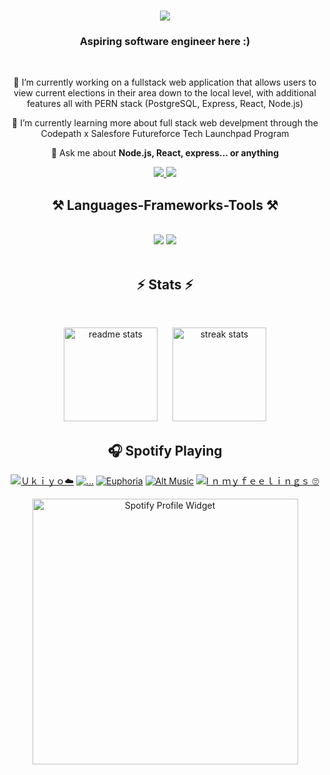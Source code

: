 <!--
<img align="right" src="https://visitor-badge.laobi.icu/badge?page_id=kisadore.kisadore&format=true" />
## Hi there 👋
i just need to make a random commit
vnejkr
...
random commit
-->
<h1 align="center">
    <img src="https://readme-typing-svg.herokuapp.com/?font=Righteous&size=35&center=true&vCenter=true&width=500&height=70&duration=4000&color=FF6E96&lines=Hi+There!+👋🏾;+My+name+is+Kiahna+Isadore!;" />
</h1>

<h3 align="center">Aspiring software engineer here :)</h3>
<br/>
<div align="center">
 
 🔭 I’m currently working on a fullstack web application that allows users to view current elections in their area down to the local level, with additional features all with PERN stack (PostgreSQL, Express, React, Node.js) 
 
<!-- 
 🔭 Current Project: I'm developing a full-stack web application using the PERN stack (PostgreSQL, Express, React, Node.js) that enables users to:
  
**• View current elections in their area, down to the local level**  
**• View representatives by state**  
**• Create accounts to participate in community discussions**  
**• Access a chatbot for additional questions**
  -->

  
 🌱 I’m currently learning more about full stack web develpment through the Codepath x Salesfore Futureforce Tech Launchpad Program

💬 Ask me about **Node.js, React, express... or anything**
<!--
[here](https://github.com/Kisadore/Kisadore/issues)
-->


<!--
⚡ Fun fact **I'm a movie/tv show enthusiast who loves card games, I also occasionally make spontaneous decisions—like booking a flight on a whim or starting a new project at 3 AM!**
-->

 </div>

 <div align="center"> 
  <a href="mailto:kiahnaisadore@gmail.com">
    <img src="https://img.shields.io/badge/Gmail-333333?style=for-the-badge&logo=gmail&logoColor=red" />
  </a>
  <a href="https://www.linkedin.com/in/kiahna-isadore/" target="_blank">
    <img src="https://img.shields.io/badge/LinkedIn-0077B5?style=for-the-badge&logo=linkedin&logoColor=white" target="_blank" />
  </a>
<!--      <a href="https://salesp07.github.io" target="_blank">
     <img src="https://img.shields.io/badge/Portfolio-FF5722?style=for-the-badge&logo=todoist&logoColor=white" target="_blank" /> 
     
     <!-- sqlite, safari, google-chrome are other good icon options -->
  </a>
</div>
'<!--
 <hr/>
 --
 -->
 
<h2 align="center">⚒️ Languages-Frameworks-Tools ⚒️</h2>
<br/>
<div align="center">
    <img src="https://skillicons.dev/icons?i=react,mui,html,css,nodejs,github,figma,git,swift,figma,npm,regex" />
    <img src="https://skillicons.dev/icons?i=vscode,python,javascript,express,c,java,postgres,androidstudio,prisma,postman,linux" /><br>
</div>
<!--
TWO LINES
jwt,nodemon,render,trello
<div align="center">
  <img src="https://skillicons.dev/icons?i=react,mui,html,css,nodejs,github,figma,git,swift" /><br>
  <img src="https://skillicons.dev/icons?i=vscode,python,javascript,express,c,java,postgres,androidstudio" />
</div>
-->
<br/>
<!--
<hr/>
-->

<h2 align="center">⚡ Stats ⚡</h2>
<br>
<!-- <p align="center">
  <img src="https://github-readme-stats.vercel.app/api?username=Kisadore&count_private=true&show_icons=true&theme=dracula&rank_icon=github&border_radius=10" alt="readme stats" style="height: 200px; width: auto;" />
  <img src="https://streak-stats.demolab.com?user=Kisadore&count_private=true&theme=dracula&border_radius=10" alt="streak stats" style="height: 200px; width: auto; margin-right: 20px;" />
</p> -->

<p align="center">
  <img src="https://github-readme-stats.vercel.app/api?username=Kisadore&count_private=true&show_icons=true&theme=dracula&rank_icon=github&border_radius=10" alt="readme stats" style="height: 150px; width: auto;" />
  <img src="https://streak-stats.demolab.com?user=Kisadore&count_private=true&theme=dracula&border_radius=10" alt="streak stats" style="height: 150px; width: auto; margin-left: 20px;" />
</p>

<!--   <img src="https://github-readme-stats.vercel.app/api/top-langs/?username=Kisadore&layout=compact&theme=dracula&border_radius=10" alt="top languages" style="height: 200px; width: auto;" /> -->

  <!--
  -->

## 🎧 Spotify Playing

<div align="center" >

[![Ｕｋｉｙｏ☁️](https://img.shields.io/badge/Ｕｋｉｙｏ☁️-%23FF6E96.svg?&style=flat&logo=spotify&logoColor=white)](https://open.spotify.com/playlist/661CswM5DtkAyRGMRZI2dz)
[![...](https://img.shields.io/badge/...-%23FF6E96.svg?&style=flat&logo=spotify&logoColor=white)](https://open.spotify.com/playlist/3KB9Rcrjct0VpGSLvYgsx1)
[![Euphoria](https://img.shields.io/badge/Euphoria-%23FF6E96.svg?&style=flat&logo=spotify&logoColor=white)](https://open.spotify.com/playlist/2DFExFNWYOwQMZy6wUeCxX?si=s1Ndgj8hTg-r8zLlvRgv1Q)
[![Alt Music](https://img.shields.io/badge/Alt%20Music-%23FF6E96.svg?&style=flat&logo=spotify&logoColor=white)](https://open.spotify.com/playlist/5rjAcasRoJ4pFZLb2YqQ0R)
[![I ｎ ｍｙｆｅｅｌｉｎｇｓ 🙄](https://img.shields.io/badge/I%20ｎ%20ｍｙｆｅｅｌｉｎｇｓ%20🙄-%23FF6E96.svg?&style=flat&logo=spotify&logoColor=white)](https://open.spotify.com/playlist/68dpEnHX39PWH89rOI6bLg)
<!--
[![spotify-github-profile](https://spotify-github-profile.kittinanx.com/api/view?uid=kiahnaisadore&cover_image=true&theme=default&show_offline=true&background_color=000000&interchange=false&bar_color=ff6e96&bar_color_cover=false)](https://spotify-github-profile.kittinanx.com/api/view?uid=kiahnaisadore&redirect=true)

[![spotify-github-profile](https://spotify-github-profile.kittinanx.com/api/view?uid=kiahnaisadore&cover_image=true&theme=natemoo-re&show_offline=true&background_color=000000&interchange=false&bar_color=ff6e96&bar_color_cover=false)](https://spotify-github-profile.kittinanx.com/api/view?uid=kiahnaisadore&redirect=true)
-->
<a href="https://open.spotify.com/user/kiahnaisadore" target="_blank">
  <img src="https://spotify-github-profile.kittinanx.com/api/view?uid=kiahnaisadore&cover_image=true&theme=natemoo-re&show_offline=true&background_color=000000&interchange=false&bar_color=ff6e96&bar_color_cover=false" width="425" height="auto" alt="Spotify Profile Widget">
</a>


</div>
 
